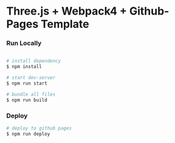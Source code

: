 # Three.js + Webpack4 + Github-Pages Template


### Run Locally
```bash

# install dependency
$ npm install

# start dev-server
$ npm run start

# bundle all files
$ npm run build

```

### Deploy

```bash
# deploy to github pages
$ npm run deploy
```